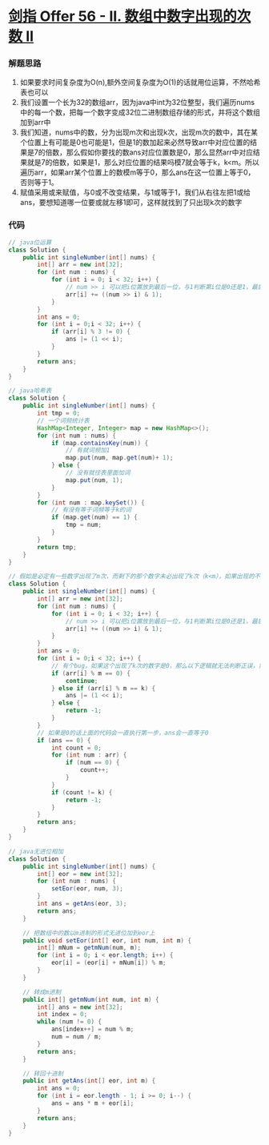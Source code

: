 # [剑指 Offer 56 - II. 数组中数字出现的次数 II](https://leetcode-cn.com/problems/shu-zu-zhong-shu-zi-chu-xian-de-ci-shu-ii-lcof/)

### 解题思路
1. 如果要求时间复杂度为O(n),额外空间复杂度为O(1)的话就用位运算，不然哈希表也可以
2. 我们设置一个长为32的数组arr，因为java中int为32位整型，我们遍历nums中的每一个数，把每一个数字变成32位二进制数组存储的形式，并将这个数组加到arr中
3. 我们知道，nums中的数，分为出现m次和出现k次，出现m次的数中，其在某个位置上有可能是0也可能是1，但是1的数加起来必然导致arr中对应位置的结果是7的倍数，那么假如你要找的数ans对应位置数是0，那么显然arr中对应结果就是7的倍数，如果是1，那么对应位置的结果吗模7就会等于k，k<m。所以遍历arr，如果arr某个位置上的数模m等于0，那么ans在这一位置上等于0，否则等于1。
4. 赋值采用或来赋值，与0或不改变结果，与1或等于1，我们从右往左把1或给ans，要想知道哪一位要或就左移1即可，这样就找到了只出现k次的数字

### 代码

```java
// java位运算
class Solution {
    public int singleNumber(int[] nums) {
        int[] arr = new int[32];
        for (int num : nums) {
            for (int i = 0; i < 32; i++) {
                // num >> i 可以把i位置放到最后一位，与1判断第i位是0还是1，最后直接加到arr[i]上，这样也不用判断1加0不加了反正加了0也没用
                arr[i] += ((num >> i) & 1);
            }
        }
        int ans = 0;
        for (int i = 0;i < 32; i++) {
            if (arr[i] % 3 != 0) {
                ans |= (1 << i);
            }
        }
        return ans;
    }
}
```

```java
// java哈希表
class Solution {
    public int singleNumber(int[] nums) {
        int tmp = 0;
        // 一个词频统计表
        HashMap<Integer, Integer> map = new HashMap<>();
        for (int num : nums) {
            if (map.containsKey(num)) {
                // 有就词频加1
                map.put(num, map.get(num)+ 1);
            } else {
                // 没有就往表里面加词
                map.put(num, 1);
            }
        }
        for (int num : map.keySet()) {
            // 有没有等于词频等于k的词
            if (map.get(num) == 1) {
                tmp = num;
            }
        }
        return tmp;
    }
}
```

```java
// 假如是必定有一些数字出现了m次，而剩下的那个数字未必出现了k次（k<m），如果出现的不是k次就返回-1，不然返回它本身
class Solution {
    public int singleNumber(int[] nums) {
        int[] arr = new int[32];
        for (int num : nums) {
            for (int i = 0; i < 32; i++) {
                // num >> i 可以把i位置放到最后一位，与1判断第i位是0还是1，最后直接加到arr[i]上，这样也不用判断1加0不加了反正加了0也没用
                arr[i] += ((num >> i) & 1);
            }
        }
        int ans = 0;
        for (int i = 0;i < 32; i++) {
            // 有个bug，如果这个出现了k次的数字是0，那么以下逻辑就无法判断正误，需要在后面在循环看看0是不是出现k次的那个
            if (arr[i] % m == 0) {
                continue;
            } else if (arr[i] % m == k) {
                ans |= (1 << i);
            } else {
                return -1; 
            }
        }
        // 如果是0的话上面的代码会一直执行第一步，ans会一直等于0
        if (ans == 0) {
            int count = 0;
            for (int num : arr) {
                if (num == 0) {
                    count++;
                }
            }
            if (count != k) {
                return -1;
            }
        }
        return ans;
    }
}
```

```java
// java无进位相加
class Solution {
    public int singleNumber(int[] nums) {
        int[] eor = new int[32];
        for (int num : nums) {
            setEor(eor, num, 3);
        }
        int ans = getAns(eor, 3);
        return ans; 
    }

    // 把数组中的数以m进制的形式无进位加到eor上
    public void setEor(int[] eor, int num, int m) {
        int[] mNum = getmNum(num, m);
        for (int i = 0; i < eor.length; i++) {
            eor[i] = (eor[i] + mNum[i]) % m;
        }
    }

    // 转成m进制
    public int[] getmNum(int num, int m) {
        int[] ans = new int[32];
        int index = 0;
        while (num != 0) {
            ans[index++] = num % m;
            num = num / m;
        }
        return ans;
    }

    // 转回十进制
    public int getAns(int[] eor, int m) {
        int ans = 0;
        for (int i = eor.length - 1; i >= 0; i--) {
            ans = ans * m + eor[i];
        }
        return ans;
    }
}
```
